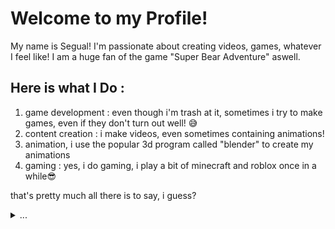 # Welcome to my Profile!

My name is Segual! I'm passionate about creating videos, games, whatever I feel like! I am a huge fan of the game "Super Bear Adventure" aswell.

## Here is what I Do :
1. game development : even though i'm trash at it, sometimes i try to make games, even if they don't turn out well! 😅
2. content creation : i make videos, even sometimes containing animations!
3. animation, i use the popular 3d program called "blender" to create my animations
4. gaming : yes, i do gaming, i play a bit of minecraft and roblox once in a while😎

that's pretty much all there is to say, i guess?

<details>
  <summary>...</summary>
  [test](https://github.com/Segually/Segually/blob/main/)
</details>
